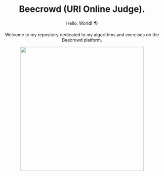 <h1 align="center">Beecrowd (URI Online Judge).</h1>

<p align="center">Hello, World! 🌎</p>
<p align="center">Welcome to my repository dedicated to my algorithms and exercises on the Beecrowd platform.</p>

<div align="center">
  <img width=400hr src="https://user-images.githubusercontent.com/87160095/198856450-6406f86a-10df-4574-a9f9-96bc2e6d5276.png">
</div>
